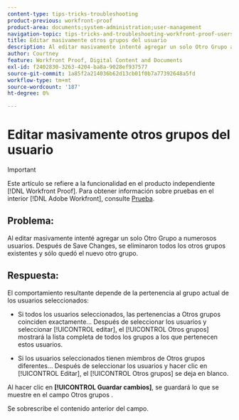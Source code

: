 ```yaml
---
content-type: tips-tricks-troubleshooting
product-previous: workfront-proof
product-area: documents;system-administration;user-management
navigation-topic: tips-tricks-and-troubleshooting-workfront-proof-users-and-contacts
title: Editar masivamente otros grupos del usuario
description: Al editar masivamente intenté agregar un solo Otro Grupo a numerosos usuarios. Después de Save Changes, se eliminaron todos los otros grupos existentes y sólo quedó el nuevo otro grupo.
author: Courtney
feature: Workfront Proof, Digital Content and Documents
exl-id: f2402830-3263-4204-ba8a-9028ef937577
source-git-commit: 1a85f2a214036b62d13cb01f0b7a77392648a5fd
workflow-type: tm+mt
source-wordcount: '187'
ht-degree: 0%

---
```


# Editar masivamente otros grupos del usuario

>[!IMPORTANT]
>
>Este artículo se refiere a la funcionalidad en el producto independiente [!DNL Workfront Proof]. Para obtener información sobre pruebas en el interior [!DNL Adobe Workfront], consulte [Prueba](../../../review-and-approve-work/proofing/proofing.md).

## Problema:

Al editar masivamente intenté agregar un solo Otro Grupo a numerosos usuarios.
Después de Save Changes, se eliminaron todos los otros grupos existentes y sólo quedó el nuevo otro grupo.

## Respuesta:

El comportamiento resultante depende de la pertenencia al grupo actual de los usuarios seleccionados:

* Si todos los usuarios seleccionados, las pertenencias a Otros grupos coinciden exactamente... Después de seleccionar los usuarios y seleccionar [!UICONTROL editar], el [!UICONTROL Otros grupos] mostrará la lista completa de todos los grupos a los que pertenecen estos usuarios.

* Si los usuarios seleccionados tienen miembros de Otros grupos diferentes... Después de seleccionar los usuarios y hacer clic en [!UICONTROL Editar], el [!UICONTROL Otros grupos] se deja en blanco.

Al hacer clic en **[!UICONTROL Guardar cambios]**, se guardará lo que se muestre en el campo Otros grupos .

Se sobrescribe el contenido anterior del campo.
